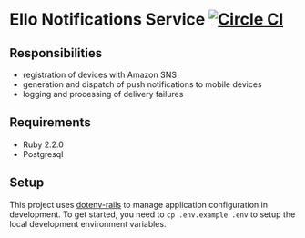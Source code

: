 # Ello Notifications Service [![Circle CI](https://circleci.com/gh/ello/ello-notifications.svg?style=svg&circle-token=376793a29ced1c232fe8b82e7499effbfe0bb2ee)](https://circleci.com/gh/ello/ello-notifications)

## Responsibilities

- registration of devices with Amazon SNS
- generation and dispatch of push notifications to mobile devices
- logging and processing of delivery failures

## Requirements

- Ruby 2.2.0
- Postgresql

## Setup

This project uses [dotenv-rails](https://github.com/bkeepers/dotenv) to
manage application configuration in development.  To get started, you
need to `cp .env.example .env` to setup the local development
environment variables.

